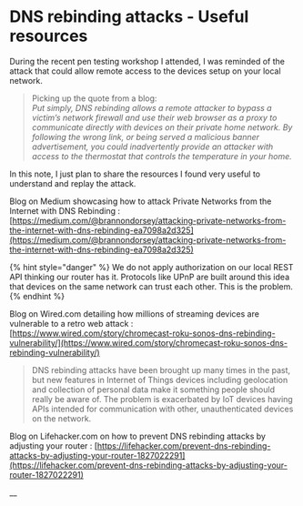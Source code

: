 # DNS rebinding attacks - Useful resources

During the recent pen testing workshop I attended, I was reminded of the attack that could allow remote access to the devices setup on your local network.

> Picking up the quote from a blog:   
> _Put simply, DNS rebinding allows a remote attacker to bypass a victim’s network firewall and use their web browser as a proxy to communicate directly with devices on their private home network. By following the wrong link, or being served a malicious banner advertisement, you could inadvertently provide an attacker with access to the thermostat that controls the temperature in your home._

In this note, I just plan to share the resources I found very useful to understand and replay the attack.

Blog on Medium showcasing how to attack Private Networks from the Internet with DNS Rebinding : [https://medium.com/@brannondorsey/attacking-private-networks-from-the-internet-with-dns-rebinding-ea7098a2d325](https://medium.com/@brannondorsey/attacking-private-networks-from-the-internet-with-dns-rebinding-ea7098a2d325)

{% hint style="danger" %}
We do not apply authorization on our local REST API thinking our router has it. Protocols like UPnP are built around this idea that devices on the same network can trust each other. This is the problem.
{% endhint %}

Blog on Wired.com detailing how millions of streaming devices are vulnerable to a retro web attack : [https://www.wired.com/story/chromecast-roku-sonos-dns-rebinding-vulnerability/](https://www.wired.com/story/chromecast-roku-sonos-dns-rebinding-vulnerability/)

> DNS rebinding attacks have been brought up many times in the past, but new features in Internet of Things devices including geolocation and collection of personal data make it something people should really be aware of. The problem is exacerbated by IoT devices having APIs intended for communication with other, unauthenticated devices on the network.

Blog on Lifehacker.com on how to prevent DNS rebinding attacks by adjusting your router : [https://lifehacker.com/prevent-dns-rebinding-attacks-by-adjusting-your-router-1827022291](https://lifehacker.com/prevent-dns-rebinding-attacks-by-adjusting-your-router-1827022291)

\_\_




